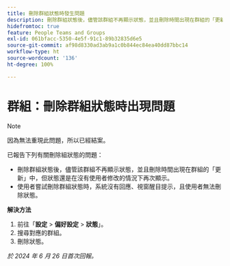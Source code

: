 ```yaml
---
title: 刪除群組狀態時發生問題
description: 刪除群組狀態後，儘管該群組不再顯示狀態，並且刪除時間出現在群組的「更新」中，但狀態還是在沒有使用者修改的情況下再次顯示。
hidefromtoc: true
feature: People Teams and Groups
exl-id: 061bfacc-5350-4e5f-91c1-89b32835d6e5
source-git-commit: af98d8330ad3ab9a1c0b844ec84ea40dd87bbc14
workflow-type: ht
source-wordcount: '136'
ht-degree: 100%

---
```


# 群組：刪除群組狀態時出現問題

>[!NOTE]
>
>因為無法重現此問題，所以已經結案。

已報告下列有關刪除組狀態的問題：

* 刪除群組狀態後，儘管該群組不再顯示狀態，並且刪除時間出現在群組的「更新」中，但狀態還是在沒有使用者修改的情況下再次顯示。
* 使用者嘗試刪除群組狀態時，系統沒有回應、視窗醒目提示，且使用者無法刪除狀態。

**解決方法**

1. 前往「**設定** > **偏好設定** > **狀態**」。
1. 搜尋對應的群組。
1. 刪除狀態。

_於 2024 年 6 月 26 日首次回報。_
